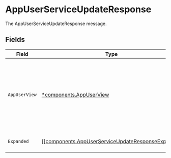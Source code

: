 # AppUserServiceUpdateResponse

The AppUserServiceUpdateResponse message.


## Fields

| Field                                                                                                                | Type                                                                                                                 | Required                                                                                                             | Description                                                                                                          |
| -------------------------------------------------------------------------------------------------------------------- | -------------------------------------------------------------------------------------------------------------------- | -------------------------------------------------------------------------------------------------------------------- | -------------------------------------------------------------------------------------------------------------------- |
| `AppUserView`                                                                                                        | [*components.AppUserView](../../models/components/appuserview.md)                                                    | :heavy_minus_sign:                                                                                                   | The AppUserView contains an app user as well as paths for apps, identity users, and last usage in expanded arrays.   |
| `Expanded`                                                                                                           | [][components.AppUserServiceUpdateResponseExpanded](../../models/components/appuserserviceupdateresponseexpanded.md) | :heavy_minus_sign:                                                                                                   | The expanded field.                                                                                                  |